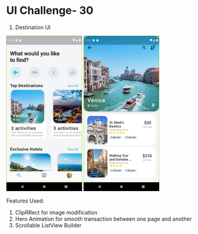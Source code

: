 # UI Challenge- 30
1. Destination UI
<img src="screenshots/Screenshot_1624131816.png" width="200">
<img src="screenshots/Screenshot_1624131830.png" width="200">
<p>Features Used:
<ol>
<li>ClipRRect for image modification</li>
<li>Hero Animation for smooth transaction between one page and another</li>
<li>Scrollable ListView Builder</li>
